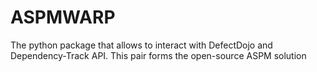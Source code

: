 # ASPMWARP
The python package that allows to interact with DefectDojo and Dependency-Track API. This pair forms the open-source ASPM solution
